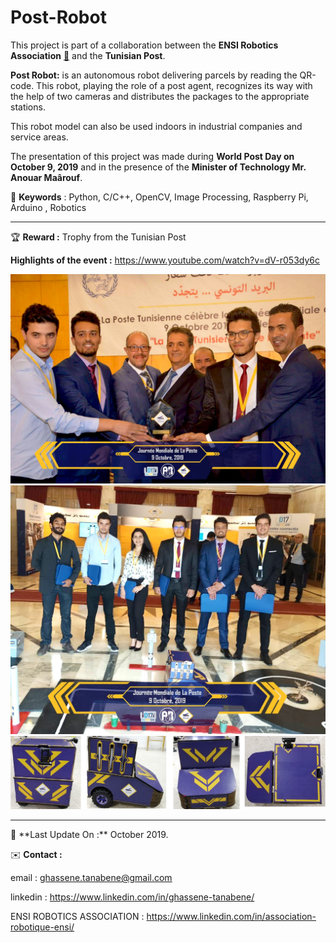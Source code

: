 # Post-Robot

This project is part of a collaboration between the **ENSI Robotics Association** <a href="https://www.linkedin.com/in/association-robotique-ensi/">🔗</a> and the **Tunisian Post**.

**Post Robot:** is an autonomous robot delivering parcels by reading the QR-code. This robot, playing the role of a post agent, recognizes its way with the help of two cameras and distributes the packages to the appropriate stations.

This robot model can also be used indoors in industrial companies and service areas.

The presentation of this project was made during **World Post Day on October 9, 2019** and in the presence of the **Minister of Technology Mr. Anouar Maârouf**.


📍 **Keywords** : Python, C/C++, OpenCV, Image Processing, Raspberry Pi, Arduino , Robotics

<hr>


🏆 **Reward :** 
Trophy from the Tunisian Post

**Highlights of the event :** https://www.youtube.com/watch?v=dV-r053dy6c

<img src="1.jpg">

<img src="2.jpg">

<img src="Robot.jpg">

<hr>
📅 **Last Update On :** October 2019.


✉️ **Contact :**

email : ghassene.tanabene@gmail.com

linkedin : https://www.linkedin.com/in/ghassene-tanabene/

ENSI ROBOTICS ASSOCIATION : https://www.linkedin.com/in/association-robotique-ensi/
